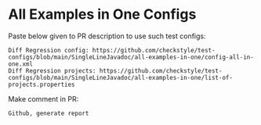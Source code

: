 # All Examples in One Configs
Paste below given to PR description to use such test configs:
```
Diff Regression config: https://github.com/checkstyle/test-configs/blob/main/SingleLineJavadoc/all-examples-in-one/config-all-in-one.xml
Diff Regression projects: https://github.com/checkstyle/test-configs/blob/main/SingleLineJavadoc/all-examples-in-one/list-of-projects.properties
```
Make comment in PR:
```
Github, generate report
```
